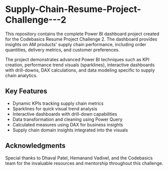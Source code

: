 # Supply-Chain-Resume-Project-Challenge---2
This repository contains the complete Power BI dashboard project created for the Codebasics Resume Project Challenge 2. The dashboard provides insights on AM products' supply chain performance, including order quantities, delivery metrics, and customer preferences.

The project demonstrates advanced Power BI techniques such as KPI creation, performance trend visuals (sparklines), interactive dashboards with drill-downs, DAX calculations, and data modeling specific to supply chain analytics.

## Key Features
- Dynamic KPIs tracking supply chain metrics
- Sparklines for quick visual trend analysis
- Interactive dashboards with drill-down capabilities
- Data transformation and cleaning using Power Query
- Calculated measures using DAX for business insights
- Supply chain domain insights integrated into the visuals

## Acknowledgments
Special thanks to Dhaval Patel, Hemanand Vadivel, and the Codebasics team for the invaluable resources and mentorship throughout this challenge.
